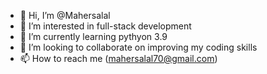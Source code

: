 - 👋 Hi, I’m @Mahersalal
- 👀 I’m interested in full-stack development
- 🌱 I’m currently learning pythyon 3.9
- 💞️ I’m looking to collaborate on improving my coding skills
- 📫 How to reach me (mahersalal70@gmail.com)

<!---
Mahersalal/Mahersalal is a ✨ special ✨ repository because its `README.md` (this file) appears on your GitHub profile.
You can click the Preview link to take a look at your changes.
--->
